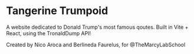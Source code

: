 # Tangerine Trumpoid
A website dedicated to Donald Trump's most famous qoutes. Built in Vite + React, using the TronaldDump API!

Created by Nico Aroca and Berlineda Faurelus, for @TheMarcyLabSchool